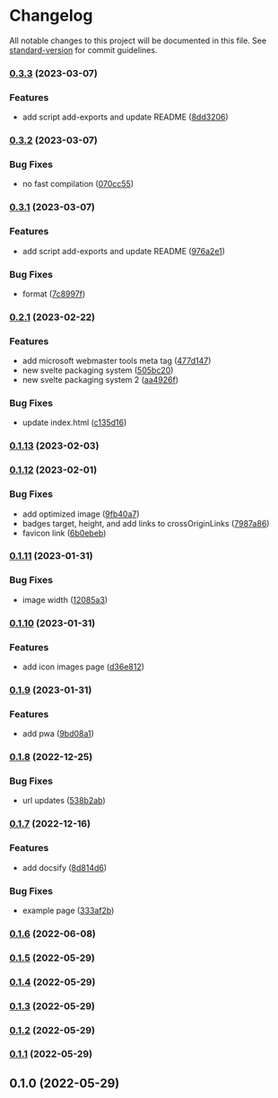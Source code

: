 # Changelog

All notable changes to this project will be documented in this file. See [standard-version](https://github.com/conventional-changelog/standard-version) for commit guidelines.

### [0.3.3](https://github.com/shinokada/svelte-remix-icons/compare/v0.3.2...v0.3.3) (2023-03-07)

### Features

- add script add-exports and update README ([8dd3206](https://github.com/shinokada/svelte-remix-icons/commit/8dd32064d13f2ae02ab6145518b559f958f6dad7))

### [0.3.2](https://github.com/shinokada/svelte-remix-icons/compare/v0.3.1...v0.3.2) (2023-03-07)

### Bug Fixes

- no fast compilation ([070cc55](https://github.com/shinokada/svelte-remix-icons/commit/070cc556384d9a91ad15bc1bea37ad3c6756a17d))

### [0.3.1](https://github.com/shinokada/svelte-remix-icons/compare/v0.2.1...v0.3.1) (2023-03-07)

### Features

- add script add-exports and update README ([976a2e1](https://github.com/shinokada/svelte-remix-icons/commit/976a2e1b95e2ea82eeff749bcc8429b78a9791ca))

### Bug Fixes

- format ([7c8997f](https://github.com/shinokada/svelte-remix-icons/commit/7c8997fe6342edc9862c8a44a3fb9cd4837432c3))

### [0.2.1](https://github.com/shinokada/svelte-remix-icons/compare/v0.1.13...v0.2.1) (2023-02-22)

### Features

- add microsoft webmaster tools meta tag ([477d147](https://github.com/shinokada/svelte-remix-icons/commit/477d147a475cf351fa82b9626e87e1238c5afee8))
- new svelte packaging system ([505bc20](https://github.com/shinokada/svelte-remix-icons/commit/505bc205e4cd228588874a1911cc403c3a0d3fea))
- new svelte packaging system 2 ([aa4926f](https://github.com/shinokada/svelte-remix-icons/commit/aa4926f64386dfa150bfa61cdb62d29d512cc6b7))

### Bug Fixes

- update index.html ([c135d16](https://github.com/shinokada/svelte-remix-icons/commit/c135d16995a236ae1a511bb26b88e2677a4a26aa))

### [0.1.13](https://github.com/shinokada/svelte-remix-icons/compare/v0.1.12...v0.1.13) (2023-02-03)

### [0.1.12](https://github.com/shinokada/svelte-remix-icons/compare/v0.1.11...v0.1.12) (2023-02-01)

### Bug Fixes

- add optimized image ([9fb40a7](https://github.com/shinokada/svelte-remix-icons/commit/9fb40a70a551fd35d0594c50abdf090fc182b62c))
- badges target, height, and add links to crossOriginLinks ([7987a86](https://github.com/shinokada/svelte-remix-icons/commit/7987a862dafd777c0b7d39f6e7b3375977d52fe5))
- favicon link ([6b0ebeb](https://github.com/shinokada/svelte-remix-icons/commit/6b0ebeb4e77c2fb807c017d34efbb9663e60486f))

### [0.1.11](https://github.com/shinokada/svelte-remix-icons/compare/v0.1.10...v0.1.11) (2023-01-31)

### Bug Fixes

- image width ([12085a3](https://github.com/shinokada/svelte-remix-icons/commit/12085a3043fe012c7f058d3991c2ca63b09edc73))

### [0.1.10](https://github.com/shinokada/svelte-remix-icons/compare/v0.1.9...v0.1.10) (2023-01-31)

### Features

- add icon images page ([d36e812](https://github.com/shinokada/svelte-remix-icons/commit/d36e812185dd945d75bc7a3f3b06efdca07d0e15))

### [0.1.9](https://github.com/shinokada/svelte-remix-icons/compare/v0.1.8...v0.1.9) (2023-01-31)

### Features

- add pwa ([9bd08a1](https://github.com/shinokada/svelte-remix-icons/commit/9bd08a16ced80fd53f3ab62681e38788d929deb1))

### [0.1.8](https://github.com/shinokada/svelte-remix-icons/compare/v0.1.7...v0.1.8) (2022-12-25)

### Bug Fixes

- url updates ([538b2ab](https://github.com/shinokada/svelte-remix-icons/commit/538b2ab67510ea9cb43d70f74d90202ce9846d2f))

### [0.1.7](https://github.com/shinokada/svelte-remix-icons/compare/v0.1.6...v0.1.7) (2022-12-16)

### Features

- add docsify ([8d814d6](https://github.com/shinokada/svelte-remix-icons/commit/8d814d6d5c9121cf5a8f07e3ee6df5d58bad5f8a))

### Bug Fixes

- example page ([333af2b](https://github.com/shinokada/svelte-remix-icons/commit/333af2b001e94b524ddaf465cf17ddedc9559968))

### [0.1.6](https://github.com/shinokada/svelte-remix-icons/compare/v0.1.5...v0.1.6) (2022-06-08)

### [0.1.5](https://github.com/shinokada/svelte-remix-icons/compare/v0.1.4...v0.1.5) (2022-05-29)

### [0.1.4](https://github.com/shinokada/svelte-remix-icons/compare/v0.1.3...v0.1.4) (2022-05-29)

### [0.1.3](https://github.com/shinokada/svelte-remix-icons/compare/v0.1.2...v0.1.3) (2022-05-29)

### [0.1.2](https://github.com/shinokada/svelte-remix-icons/compare/v0.1.1...v0.1.2) (2022-05-29)

### [0.1.1](https://github.com/shinokada/svelte-remix-icons/compare/v0.1.0...v0.1.1) (2022-05-29)

## 0.1.0 (2022-05-29)
